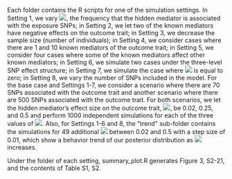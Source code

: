 



Each folder contains the R scripts for one of the simulation settings. In Setting 1, we vary <img src="https://render.githubusercontent.com/render/math?math=\pi_H">, the frequency that the hidden mediator is associated with the exposure SNPs; in Setting 2, we let two of the known mediators have negative effects on the outcome trait; in Setting 3, we decrease the sample size (number of individuals); in Setting 4, we consider cases where there are 1 and 10 known mediators of the outcome trait; in Setting 5, we consider four cases where some of the known mediators affect other known mediators; in Setting 6, we simulate two cases under the three-level SNP effect structure; in Setting 7, we simulate the case where <img src="https://render.githubusercontent.com/render/math?math=b_H"> is equal to zero; in Setting 8, we vary the number of SNPs included in the model. For the base case and Settings 1-7, we consider a scenario where there are 70 SNPs associated with the outcome trait and another scenario where there are 500 SNPs associated with the outcome trait. For both scenarios, we let the hidden mediator’s effect size on the outcome trait, <img src="https://render.githubusercontent.com/render/math?math=b_H">, be 0.02, 0.25, and 0.5 and perform 1000 independent simulations for each of the three values of <img src="https://render.githubusercontent.com/render/math?math=b_H">. Also, for Settings 1-6 and 8, the "trend" sub-folder contains the simulations for 49 additional <img src="https://render.githubusercontent.com/render/math?math=b_H"> between 0.02 and 0.5 with a step size of 0.01, which show a behavior trend of our posterior distribution as <img src="https://render.githubusercontent.com/render/math?math=b_H"> increases.



Under the folder of each setting, summary_plot.R generates Figure 3, S2-21, and the contents of Table S1, S2.
